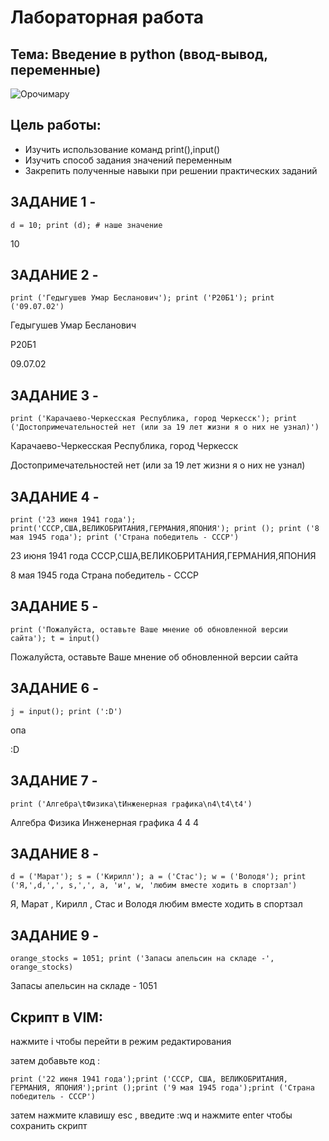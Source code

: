 # Лабораторная работа
## Тема: Введение в python (ввод-вывод, переменные)

![Орочимару](https://office-guru.ru/wp-content/uploads/2021/05/regular26.jpeg)

## Цель работы:
* Изучить использование команд print(),input()
* Изучить способ задания значений переменным
* Закрепить полученные навыки при решении практических заданий

## ЗАДАНИЕ 1 -

`d = 10; print (d); # наше значение` 

10

## ЗАДАНИЕ 2 - 

`print ('Гедыгушев Умар Бесланович'); print ('Р20Б1'); print ('09.07.02')`

Гедыгушев Умар Бесланович

Р20Б1

09.07.02

## ЗАДАНИЕ 3 - 

`print ('Карачаево-Черкесская Республика, город Черкесск'); print ('Достопримечательностей нет (или за 19 лет жизни я о них не узнал)')`

Карачаево-Черкесская Республика, город Черкесск

Достопримечательностей нет (или за 19 лет жизни я о них не узнал)

## ЗАДАНИЕ 4 - 

`print ('23 июня 1941 года'); print('СССР,США,ВЕЛИКОБРИТАНИЯ,ГЕРМАНИЯ,ЯПОНИЯ'); print (); print ('8 мая 1945 года'); print ('Страна победитель - СССР')`

23 июня 1941 года
СССР,США,ВЕЛИКОБРИТАНИЯ,ГЕРМАНИЯ,ЯПОНИЯ

8 мая 1945 года
Страна победитель - СССР

## ЗАДАНИЕ 5 - 

`print ('Пожалуйста, оставьте Ваше мнение об обновленной версии сайта'); t = input()`

Пожалуйста, оставьте Ваше мнение об обновленной версии сайта

## ЗАДАНИЕ 6 - 

`j = input(); print (':D')`

опа

:D

## ЗАДАНИЕ 7 - 

`print ('Алгебра\tФизика\tИнженерная графика\n4\t4\t4')`

Алгебра Физика  Инженерная графика
4       4       4

## ЗАДАНИЕ 8 - 

`d = ('Марат'); s = ('Кирилл'); a = ('Стас'); w = ('Володя'); print ('Я,',d,',', s,',', a, 'и', w, 'любим вместе ходить в спортзал')`

Я, Марат , Кирилл , Стас и Володя любим вместе ходить в спортзал

## ЗАДАНИЕ 9 - 

`orange_stocks = 1051; print ('Запасы апельсин на складе -', orange_stocks)`

Запасы апельсин на складе - 1051
 
## Скрипт в VIM: 

нажмите i чтобы перейти в режим редактирования

затем добавьте код : 

`print ('22 июня 1941 года');print ('СССР, США, ВЕЛИКОБРИТАНИЯ, ГЕРМАНИЯ, ЯПОНИЯ');print ();print ('9 мая 1945 года');print ('Страна победитель - СССР') `

затем нажмите клавишу esc , введите :wq и нажмите enter чтобы сохранить скрипт

